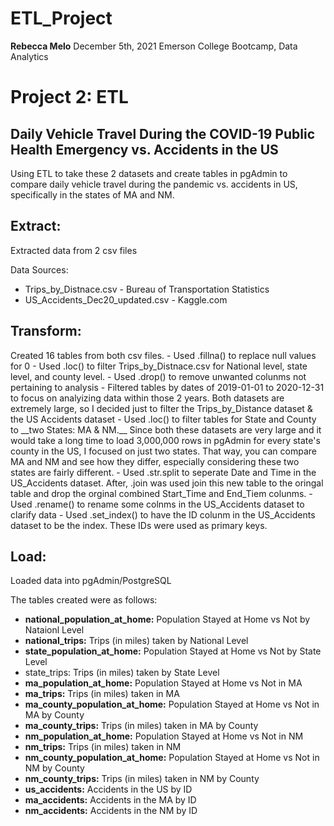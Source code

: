 # ETL_Project
__Rebecca Melo__
December 5th, 2021
Emerson College Bootcamp, Data Analytics

<h1> Project 2: ETL </h1>
<h2> Daily Vehicle Travel During the COVID-19 Public Health Emergency vs. Accidents in the US </h2>

Using ETL to take these 2 datasets and create tables in pgAdmin to compare daily vehicle travel during the pandemic vs. accidents in US, specifically in the states of  MA and NM. 


<h2>Extract:</h2> 
Extracted data from 2 csv files

Data Sources:
- Trips_by_Distnace.csv - Bureau of Transportation Statistics
- US_Accidents_Dec20_updated.csv - Kaggle.com


<h2>Transform:</h2>
Created 16 tables from both csv files. 
- Used .fillna() to replace null values for 0
- Used .loc() to filter Trips_by_Distnace.csv for National level, state  level, and county  level.
- Used .drop() to remove unwanted colunms not pertaining to analysis
- Filtered tables by dates of 2019-01-01 to 2020-12-31 to focus on analyizing data within those 2 years. Both datasets are extremely large, so I decided just to filter the Trips_by_Distance dataset & the US Accidents dataset 
-  Used .loc() to filter tables for State and County to __two States: MA & NM.__ Since both these datasets are very large and it would take a long time to load 3,000,000 rows in pgAdmin for every state's county in the US, I focused on  just two states. That way, you can compare  MA and NM and see how they differ, especially considering these two states are fairly different.
- Used .str.split to seperate Date and Time in the US_Accidents dataset. After, .join was used join this new table to the oringal table and drop the orginal combined Start_Time and End_Tiem colunms.
- Used .rename() to rename some colnms in the US_Accidents dataset to clarify data
- Used .set_index() to have the ID colunm in the US_Accidents dataset to be the index. These IDs were used as primary keys.


<h2>Load:</h2>
Loaded data into pgAdmin/PostgreSQL

The tables created  were as follows:
- __national_population_at_home:__ Population Stayed at Home vs Not by Nataionl Level
- __national_trips:__ Trips (in miles) taken by National Level
- __state_population_at_home:__ Population Stayed at Home vs Not by State Level
- state_trips: Trips (in miles) taken by State Level
- __ma_population_at_home:__ Population Stayed at Home vs Not in MA
- __ma_trips:__ Trips (in miles) taken in MA
- __ma_county_population_at_home:__ Population Stayed at Home vs Not in MA by County
- __ma_county_trips:__ Trips (in miles) taken in  MA by County
- __nm_population_at_home:__ Population Stayed at Home vs Not in NM
- __nm_trips:__ Trips (in miles) taken in NM
- __nm_county_population_at_home:__ Population Stayed at Home vs Not in NM by County
- __nm_county_trips:__ Trips (in miles) taken in NM by County
- __us_accidents:__ Accidents in the US by ID
- __ma_accidents:__ Accidents in the MA by ID
- __nm_accidents:__ Accidents in the NM by ID


